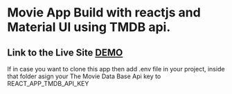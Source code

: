 # Movie App Build with reactjs and Material UI using TMDB api.

## Link to the Live Site [DEMO](https://movie-app-ahmad.netlify.app)

 If in case you want to clone this app then add .env file in your project, inside that folder asign your The Movie Data Base Api key to REACT_APP_TMDB_API_KEY
